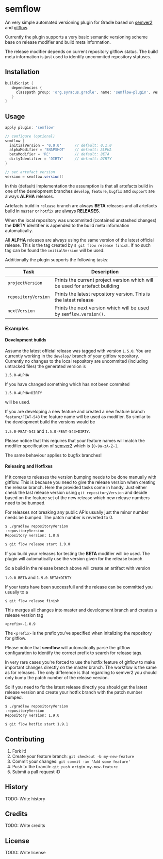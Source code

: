 # semflow

An very simple automated versioning plugin for Gradle based on
[semver2](http://semver.org/) and [gitflow](https://github.com/nvie/gitflow).

Currently the plugin supports a very basic semantic versioning scheme base on release modifier and
build meta information.

The release modifier depends on current repository gitflow status. The build meta information is just
used to identify uncommited repository statuses.



## Installation

```groovy
buildScript {
   dependencies {
     classpath group: 'org.syracus.gradle', name: 'semflow-plugin', version: '1.0.0-SNAPSHOT'
   }
}
```

## Usage

```groovy
apply plugin: 'semflow'

// configure (optional)
semflow {
  initialVersion = '0.0.0'      // default: 0.1.0
  alphaModifier = 'SNAPSHOT'    // default: ALPHA
  betaModifier = 'RC'           // default: BETA
  dirtyIdentifier = 'DIRTY'     // default: DIRTY
}

// set artefact version
version = semflow.version()
```

In this (default) implementation the assumption is that all artefacts build in one of the development branches
```develop```, ```feature```, ```bugfix``` and ```support``` are always **ALPHA** releases.

Artefacts build in ```release``` branch are always **BETA** releases and all artefacts build in 
```master``` or ```hotfix``` are always **RELEASES**.

When the local repository was uncommited (contained unstashed changes) the **DIRTY** identifier is 
appended to the build meta information automatically.

All **ALPHA** releases are always using the same version of the latest official release. This is the tag
created by ```$ git flow release finish```.
If no such tag can be found the ```initialVersion``` will be used.

Additionally the plugin supports the following tasks:

Task | Description
---|---
```projectVersion``` | Prints the current project version which will be used for artefact building
```repositoryVersion``` | Prints the latest repository version. This is the latest release
```nextVersion``` | Prints the next version which will be used by ```semflow.version()```.

### Examples

#### Development builds

Assume the latest official release was tagged with version ```1.5.0```. You are currently
working in the ```develop/``` branch of your gitflow repository. Currently no changes to the local
repository are uncommited (including untracked files) the generated version is

```1.5.0-ALPHA```

If you have changed something which has not been commited

```1.5.0-ALPHA+DIRTY```

will be used.

If you are developing a new feature and created a new feature branch ```feature/FEAT-543``` the feature
name will be used as modifier. So similar to the development build the versions would be

```1.5.0-FEAT-543``` and ```1.5.0-FEAT-543+DIRTY```.

Please notice that this requires that your feature names will match the modifier specification of 
[semver2](http://semver.org/) which is ```[0-9a-zA-Z-]```.

The same behaviour applies to bugfix branches!

#### Releasing and Hotfixes

If it comes to releases the version bumping needs to be done manually with gitflow. This is
because you need to give the release version when creating the release branch.
Here the provided tasks come in handy. Just either check the last release version using ```git repositoryVersion```
and decide based on the feature set of the new release which new release numbers need to be bumped.

For releases not breaking any public APIs usually just the minor number needs be bumped. The patch number
is reverted to 0.

```bash
$ ./gradlew repositoryVersion
:repositoryVersion
Repository version: 1.8.8

$ git flow release start 1.9.0
```

If you build your releases for testing the **BETA** modifier will be used. The plugin will
automatically use the version given for the release branch.

So a build in the release branch above will create an artifact with version

```1.9.0-BETA``` and ```1.9.0-BETA+DIRTY```

If your tests have been successfull and the release can be committed you usually to a 

```bash
$ git flow release finish
```

This merges all changes into master and development branch and creates a release version tag

```<prefix>-1.0.9```

The ```<prefix>``` is the prefix you've specified when initalizing the repository for gitflow.

Please notice that **semflow** will automatically parse the gitflow configuration to identify the
correct prefix to search for release tags.

In very rare cases you're forced to use the hotfix feature of gitflow to make important changes
directly on the master branch. The workflow is the same as for releases. The only difference is
that regarding to semver2 you should only bump the patch number of the release version.

So if you need to fix the latest release directly you should get the latest release version and
create your hotfix branch with the patch number bumped.

```bash
$ ./gradlew repositoryVersion
:repositoryVersion
Repository version: 1.9.0

$ git flow hotfix start 1.9.1
```




## Contributing

1. Fork it!
2. Create your feature branch: `git checkout -b my-new-feature`
3. Commit your changes: `git commit -am 'Add some feature'`
4. Push to the branch: `git push origin my-new-feature`
5. Submit a pull request :D

## History

TODO: Write history

## Credits

TODO: Write credits

## License

TODO: Write license